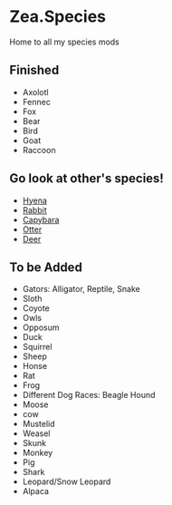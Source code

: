# Zea.Species
Home to all my species mods

## Finished
- Axolotl
- Fennec
- Fox
- Bear
- Bird
- Goat
- Raccoon
## Go look at other's species!
- [Hyena](https://thunderstore.io/c/webfishing/p/DarnHyena/YeenBFishin/)
- [Rabbit](https://thunderstore.io/c/webfishing/p/eng/rabbit/)
- [Capybara](https://thunderstore.io/c/webfishing/p/GnarlyGnoll/Capybara/)
- [Otter](https://thunderstore.io/c/webfishing/p/Racush/Otters/)
- [Deer](https://thunderstore.io/c/webfishing/p/GnarlyGnoll/Deer/)

## To be Added
- Gators: Alligator, Reptile, Snake
- Sloth
- Coyote
- Owls
- Opposum
- Duck
- Squirrel
- Sheep
- Honse
- Rat
- Frog
- Different Dog Races: Beagle Hound
- Moose
- cow
- Mustelid
- Weasel
- Skunk
- Monkey
- Pig
- Shark
- Leopard/Snow Leopard
- Alpaca
